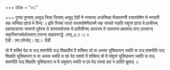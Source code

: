 +++
title = "०८"

+++
पुण्या पुण्याम् असूच् चित्रा चित्राम् असूद् ऐडी मे भगवत्य् अजनिष्ठा मैत्रावरुणी रायस्पोषेण मे भगवती सह जनिष्ठा ज्ञात्रं मे विन्द ॥ इति स्त्रियं जातां रायस्पोषेणैवास्मै सह जायते गछति पशूनां ज्ञात्रं ये प्राचीनम् एकाष्टकाया जायन्ते पूर्वस्य ते सस्यस्योत्तमा ये प्रतीचीनम् अपरस्य ते सस्यस्य प्रथमास् तान् उभयान्त् सहाभिमन्त्रयेतोभयान् एनान्त् सहावरुन्द्धे ॥म्स्_४,२।८॥  
ऐडी : फ़्न् एमेन्देद्। एद्।: दैडी  
    
यो वै शक्तिं वेद स तञ् शक्नोति यञ् शिक्षतीयं वै शक्तिर् यो वा अस्या भूयिष्ठभाग् भवति स तञ् शक्नोति यञ् शिक्षति भूयिष्ठभाग् घ वा अस्या भवति य एवं वेद पशवो वै शक्तिर् यो वै पशूनां भूयिष्ठभाग् भवति स तञ् शक्नोति यञ् शिक्षति भूयिष्ठभाग् घ वै पशुमान् भवति य एवं वेद तस्या व्रतं न हतेति ब्रूयात् ॥  
    

